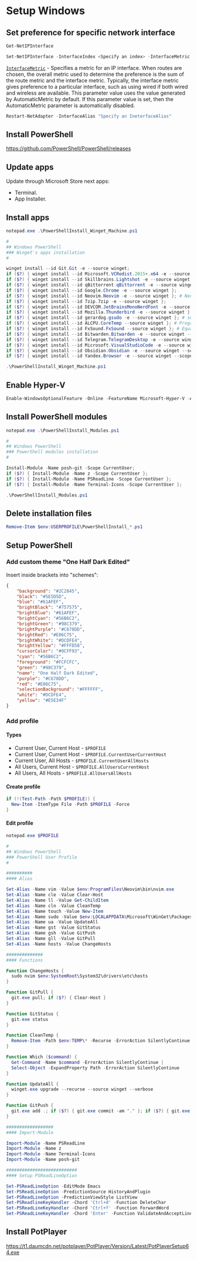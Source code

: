 # Setup Windows

## Set preference for specific network interface

```powershell
Get-NetIPInterface
```

```powershell
Set-NetIPInterface -InterfaceIndex <Specify an index> -InterfaceMetric <Specify a metric>
```

[`InterfaceMetric`](https://learn.microsoft.com/en-us/powershell/module/nettcpip/set-netipinterface?view=windowsserver2022-ps) - Specifies a metric for an IP interface. When routes are chosen, the overall metric used to determine the preference is the sum of the route metric and the interface metric. Typically, the interface metric gives preference to a particular interface, such as using wired if both wired and wireless are available. This parameter value uses the value generated by AutomaticMetric by default. If this parameter value is set, then the AutomaticMetric parameter is automatically disabled.

```powershell
Restart-NetAdapter -InterfaceAlias "Specify an IneterfaceAlias"
```

## Install PowerShell

https://github.com/PowerShell/PowerShell/releases

## Update apps

Update through Microsoft Store next apps:

- Terminal.
- App Installer.

## Install apps

```powershell
notepad.exe .\PowerShellInstall_Winget_Machine.ps1
```

```powershell
#
## Windows PowerShell
### Winget's apps installation 
#

winget install --id Git.Git -e --source winget;
if ($?) { winget install --id Microsoft.VCRedist.2015+.x64 -e --source winget };
if ($?) { winget install --id Skillbrains.Lightshot -e --source winget };
if ($?) { winget install --id qBittorrent.qBittorrent -e --source winget };
if ($?) { winget install --id Google.Chrome -e --source winget };
if ($?) { winget install --id Neovim.Neovim -e --source winget }; # Neovim is a refactor, and sometimes redactor, in the tradition of Vim
if ($?) { winget install --id 7zip.7zip -e --source winget };
if ($?) { winget install --id DEVCOM.JetBrainsMonoNerdFont -e --source winget };
if ($?) { winget install --id Mozilla.Thunderbird -e --source winget };
if ($?) { winget install --id gerardog.gsudo -e --source winget }; # sudo for Powershell
if ($?) { winget install --id ALCPU.CoreTemp --source winget }; # Program to monitor processor temperature and other vital information
if ($?) { winget install --id FxSound.FxSound --source winget }; # Equalizer for Windows
if ($?) { winget install --id Bitwarden.Bitwarden -e --source winget --scope user };
if ($?) { winget install --id Telegram.TelegramDesktop -e --source winget --scope user };
if ($?) { winget install --id Microsoft.VisualStudioCode -e --source winget --scope user };
if ($?) { winget install --id Obsidian.Obsidian -e --source winget --scope user };
if ($?) { winget install --id Yandex.Browser -e --source winget --scope user };
```

```powershell
.\PowerShellInstall_Winget_Machine.ps1
```

## Enable Hyper-V

```powershell
Enable-WindowsOptionalFeature -Online -FeatureName Microsoft-Hyper-V -All
```

## Install PowerShell modules

```powershell
notepad.exe .\PowerShellInstall_Modules.ps1
```

```powershell
#
## Windows PowerShell
### PowerShell modules installation
#

Install-Module -Name posh-git -Scope CurrentUser;
if ($?) { Install-Module -Name z -Scope CurrentUser };
if ($?) { Install-Module -Name PSReadLine -Scope CurrentUser };
if ($?) { Install-Module -Name Terminal-Icons -Scope CurrentUser };
```

```powershell
.\PowerShellInstall_Modules.ps1
```

## Delete installation files

```powershell
Remove-Item $env:USERPROFILE\PowerShellInstall_*.ps1
```

## Setup PowerShell

### Add custom theme "One Half Dark Edited"

Insert inside brackets into "schemes":

```json
{
	"background": "#2C2845",
	"black": "#5E5D5D",
	"blue": "#61AFEF",
	"brightBlack": "#757575",
	"brightBlue": "#61AFEF",
	"brightCyan": "#56B6C2",
	"brightGreen": "#98C379",
	"brightPurple": "#C678DD",
	"brightRed": "#E06C75",
	"brightWhite": "#DCDFE4",
	"brightYellow": "#FFFD58",
	"cursorColor": "#0CFF93",
	"cyan": "#56B6C2",
	"foreground": "#FCFCFC",
	"green": "#98C379",
	"name": "One Half Dark Edited",
	"purple": "#C678DD",
	"red": "#E06C75",
	"selectionBackground": "#FFFFFF",
	"white": "#DCDFE4",
	"yellow": "#E5E34F"
}
```

### Add profile

#### Types

- Current User, Current Host - `$PROFILE`
- Current User, Current Host - `$PROFILE.CurrentUserCurrentHost`
- Current User, All Hosts - `$PROFILE.CurrentUserAllHosts`
- All Users, Current Host - `$PROFILE.AllUsersCurrentHost`
- All Users, All Hosts - `$PROFILE.AllUsersAllHosts`

#### Create profile

```powershell
if (!(Test-Path -Path $PROFILE)) {
  New-Item -ItemType File -Path $PROFILE -Force
}
```

#### Edit profile

```powershell
notepad.exe $PROFILE
```

```powershell
#
## Windows PowerShell
### PowerShell User Profile
#

##########
#### Alias

Set-Alias -Name vim -Value $env:ProgramFiles\Neovim\bin\nvim.exe
Set-Alias -Name cle -Value Clear-Host
Set-Alias -Name ll -Value Get-ChildItem
Set-Alias -Name cln -Value CleanTemp 
Set-Alias -Name touch -Value New-Item
Set-Alias -Name sudo -Value $env:LOCALAPPDATA\Microsoft\WinGet\Packages\gerardog.gsudo_Microsoft.Winget.Source_8wekyb3d8bbwe\x64\gsudo.exe
Set-Alias -Name ua -Value UpdateAll
Set-Alias -Name gst -Value GitStatus
Set-Alias -Name gsh -Value GitPush
Set-Alias -Name gll -Value GitPull
Set-Alias -Name hosts -Value ChangeHosts

##############
#### Functions

Function ChangeHosts {
  sudo nvim $env:SystemRoot\System32\drivers\etc\hosts
}

Function GitPull {
  git.exe pull; if ($?) { Clear-Host }
}

Function GitStatus {
  git.exe status
}

Function CleanTemp {
  Remove-Item -Path $env:TEMP\* -Recurse -ErrorAction SilentlyContinue
}

Function Which ($command) {
  Get-Command -Name $command -ErrorAction SilentlyContinue |
  Select-Object -ExpandProperty Path -ErrorAction SilentlyContinue
}

Function UpdateAll {
  winget.exe upgrade --recurse --source winget --verbose
}

Function GitPush {
  git.exe add .; if ($?) { git.exe commit -am "." }; if ($?) { git.exe push }; if ($?) { Clear-Host }
}

##################  
#### Import-Module

Import-Module -Name PSReadLine
Import-Module -Name z
Import-Module -Name Terminal-Icons
Import-Module -Name posh-git

###########################
#### Setup PSReadLineOption

Set-PSReadLineOption -EditMode Emacs
Set-PSReadLineOption -PredictionSource HistoryAndPlugin
Set-PSReadLineOption -PredictionViewStyle ListView
Set-PSReadlineKeyHandler -Chord 'Ctrl+d' -Function DeleteChar
Set-PSReadLineKeyHandler -Chord 'Ctrl+f' -Function ForwardWord
Set-PSReadLineKeyHandler -Chord 'Enter' -Function ValidateAndAcceptLine
```

## Install PotPlayer

https://t1.daumcdn.net/potplayer/PotPlayer/Version/Latest/PotPlayerSetup64.exe
